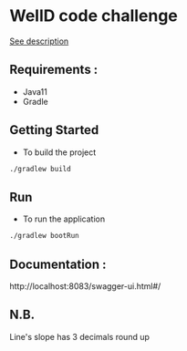 # WellD code challenge

[See description](WellD-pattern-recognition.pdf)

## Requirements : 

* Java11
* Gradle

## Getting Started

* To build the project 
```bash
./gradlew build
```

## Run 

* To run the application 

```bash
./gradlew bootRun
```


## Documentation : 

http://localhost:8083/swagger-ui.html#/

## N.B.

Line's slope has 3 decimals round up 
